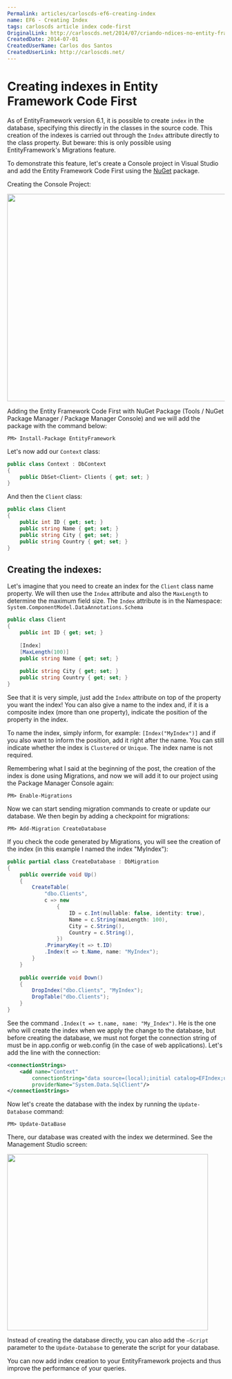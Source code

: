 ```yaml
---
Permalink: articles/carloscds-ef6-creating-index
name: EF6 - Creating Index
tags: carloscds article index code-first
OriginalLink: http://carloscds.net/2014/07/criando-ndices-no-entity-framework-codefirst/
CreatedDate: 2014-07-01
CreatedUserName: Carlos dos Santos
CreatedUserLink: http://carloscds.net/
---
```


# Creating indexes in Entity Framework Code First

As of EntityFramework version 6.1, it is possible to create `index` in the database, specifying this directly in the classes in the source code. This creation of the indexes is carried out through the `Index` attribute directly to the class property. But beware: this is only possible using EntityFramework's Migrations feature.

To demonstrate this feature, let's create a Console project in Visual Studio and add the Entity Framework Code First using the [NuGet](https://nuget-tutorial.net/) package.

Creating the Console Project:

<img src="http://carloscds.net/wp-content/uploads/2014/07/SNAGHTML4fb2cd3_thumb.png" width="836" height="479">

Adding the Entity Framework Code First with NuGet Package (Tools / NuGet Package Manager / Package Manager Console) and we will add the package with the command below:

```package-manager
PM> Install-Package EntityFramework
```

Let's now add our `Context` class:

```csharp
public class Context : DbContext
{
    public DbSet<Client> Clients { get; set; }
}
```

And then the `Client` class:

```csharp
public class Client
{
    public int ID { get; set; }
    public string Name { get; set; }
    public string City { get; set; }
    public string Country { get; set; }
}
```

## Creating the indexes:

Let's imagine that you need to create an index for the `Client` class name property. We will then use the `Index` attribute and also the `MaxLength` to determine the maximum field size. The `Index` attribute is in the Namespace: `System.ComponentModel.DataAnnotations.Schema`

```csharp
public class Client
{
    public int ID { get; set; }
    
    [Index]
    [MaxLength(100)]
    public string Name { get; set; }
    
    public string City { get; set; }
    public string Country { get; set; }
}
```

See that it is very simple, just add the `Index` attribute on top of the property you want the index! You can also give a name to the index and, if it is a composite index (more than one property), indicate the position of the property in the index.

To name the index, simply inform, for example: `[Index("MyIndex")]` and if you also want to inform the position, add it right after the name. You can still indicate whether the index is `Clustered` or `Unique`. The index name is not required.

Remembering what I said at the beginning of the post, the creation of the index is done using Migrations, and now we will add it to our project using the Package Manager Console again:

```package-manager
PM> Enable-Migrations
```

Now we can start sending migration commands to create or update our database. We then begin by adding a checkpoint for migrations:

```package-manager
PM> Add-Migration CreateDatabase
```

If you check the code generated by Migrations, you will see the creation of the index (in this example I named the index "MyIndex"):

```csharp
public partial class CreateDatabase : DbMigration
{
    public override void Up()
    {
        CreateTable(
            "dbo.Clients",
            c => new
                {
                    ID = c.Int(nullable: false, identity: true),
                    Name = c.String(maxLength: 100),
                    City = c.String(),
                    Country = c.String(),
                })
            .PrimaryKey(t => t.ID)
            .Index(t => t.Name, name: "MyIndex");       
        }
    }
 
    public override void Down()
    {
        DropIndex("dbo.Clients", "MyIndex");
        DropTable("dbo.Clients");
    }
}
```

See the command `.Index(t => t.name, name: "My_Index")`. He is the one who will create the index when we apply the change to the database, but before creating the database, we must not forget the connection string of must be in app.config or web.config (in the case of web applications). Let's add the line with the connection:

```xml
<connectionStrings>
    <add name="Context" 
        connectionString="data source=(local);initial catalog=EFIndex;user id=test; password=test" 
        providerName="System.Data.SqlClient"/>
</connectionStrings>  
```

Now let's create the database with the index by running the `Update-Database` command:

```package-manager
PM> Update-DataBase
```

There, our database was created with the index we determined. See the Management Studio screen:

<img src="http://carloscds.net/wp-content/uploads/2014/07/image_thumb.png" width="465" height="407">

Instead of creating the database directly, you can also add the `–Script` parameter to the `Update-Database` to generate the script for your database.

You can now add index creation to your EntityFramework projects and thus improve the performance of your queries.